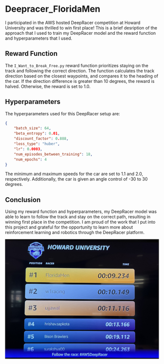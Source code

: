 # Deepracer_FloridaMen
I participated in the AWS hosted DeepRacer competition at Howard University and was thrilled to win first place! This is a brief desription of the approach that I used to train my DeepRacer model and the reward function and hyperparameters that I used.


## Reward Function
The `I_Want_to_Break_Free.py` reward function prioritizes staying on the track and following the correct direction. The function calculates the track direction based on the closest waypoints, and compares it to the heading of the car. If the direction difference is greater than 10 degrees, the reward is halved. Otherwise, the reward is set to 1.0.


## Hyperparameters
The hyperparameters used for this DeepRacer setup are:

```json
{
    "batch_size": 64,
    "beta_entropy": 0.01,
    "discount_factor": 0.888,
    "loss_type": "huber",
    "lr": 0.0003,
    "num_episodes_between_training": 18,
    "num_epochs": 4
}
```

The minimum and maximum speeds for the car are set to 1.1 and 2.0, respectively. Additionally, the car is given an angle control of -30 to 30 degrees.


## Conclusion
Using my reward function and hyperparameters, my DeepRacer model was able to learn to follow the track and stay on the correct path, resulting in winning first place in the competition. I am proud of the work that I put into this project and grateful for the opportunity to learn more about reinforcement learning and robotics through the DeepRacer platform.

![Leaderboard](leaderboard.jpg)